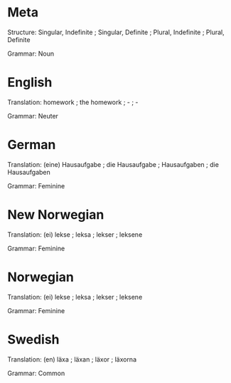 Meta
====

Structure: Singular, Indefinite ; Singular, Definite ; Plural, Indefinite ; Plural, Definite

Grammar:   Noun



English
=======

Translation: homework ; the homework ; - ; -

Grammar:     Neuter



German
======

Translation: (eine) Hausaufgabe ; die Hausaufgabe ; Hausaufgaben ; die Hausaufgaben

Grammar:     Feminine



New Norwegian
=============

Translation: (ei) lekse ; leksa ; lekser ; leksene

Grammar:     Feminine



Norwegian
=========

Translation: (ei) lekse ; leksa ; lekser ; leksene

Grammar:     Feminine



Swedish
=======

Translation: (en) läxa ; läxan ; läxor ; läxorna

Grammar:     Common
